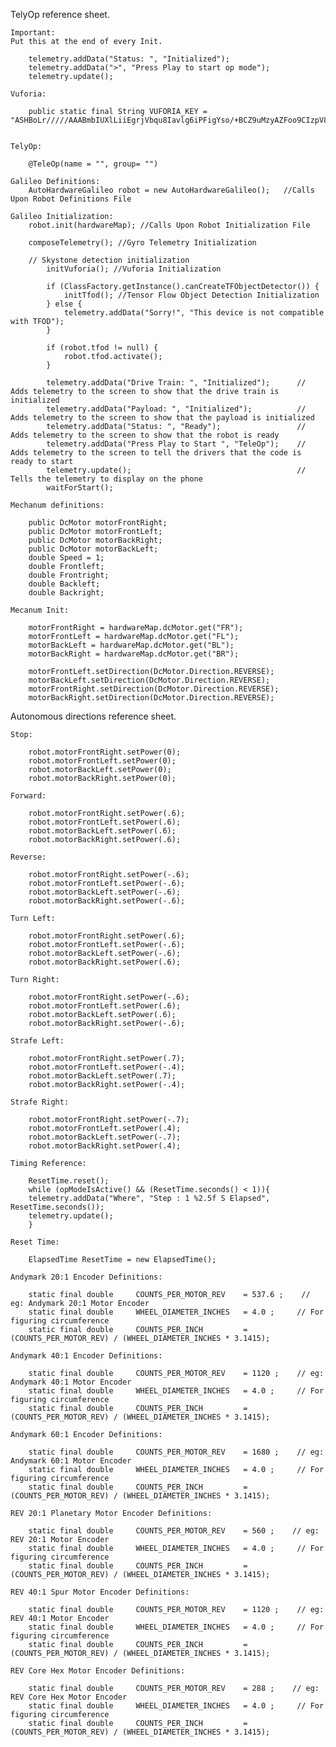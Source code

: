 TelyOp reference sheet.

	Important:
	Put this at the end of every Init.

		telemetry.addData("Status: ", "Initialized");
		telemetry.addData(">", "Press Play to start op mode");
		telemetry.update();

    Vuforia:
    
       	public static final String VUFORIA_KEY = "ASHBoLr/////AAABmbIUXlLiiEgrjVbqu8Iavlg6iPFigYso/+BCZ9uMzyAZFoo9CIzpV818SAqrjzuygz3hCeLW/ImK3xMH7DalGMwavqetwXS9Jw4I+rff2naxgV7n+EtYFvdCkUJDHfHVq1A4mhxDHgrjWZEqnLmZk25ppnIizQ0Ozcq4h6UmrWndEVEz8eKcCgn+IuglCEoEswvNBRAaKm/TAlpxLRNC6jQkZdJUh/TGYT05g9YCZo4+1ugmx01jrPCyHQVPVoeXm6VebLIuP7sNPw7njYzmVi2ffV5bYc4vf5kc5l5JwhBdPqnxuMfDLnHWaCkAO1UlVWqy2eY7/4b6iUYI2yN16ZKswSzLMmMNtPBu7e9HhKxA";


	TelyOp:
	
		@TeleOp(name = "", group= "")

	Galileo Definitions:
		AutoHardwareGalileo robot = new AutoHardwareGalileo();   //Calls Upon Robot Definitions File

	Galileo Initialization:
		robot.init(hardwareMap); //Calls Upon Robot Initialization File

		composeTelemetry(); //Gyro Telemetry Initialization

		// Skystone detection initialization
			initVuforia(); //Vuforia Initialization

			if (ClassFactory.getInstance().canCreateTFObjectDetector()) {
				initTfod(); //Tensor Flow Object Detection Initialization
			} else {
				telemetry.addData("Sorry!", "This device is not compatible with TFOD");
			}

			if (robot.tfod != null) {
				robot.tfod.activate();
			}

			telemetry.addData("Drive Train: ", "Initialized");      // Adds telemetry to the screen to show that the drive train is initialized
			telemetry.addData("Payload: ", "Initialized");          // Adds telemetry to the screen to show that the payload is initialized
			telemetry.addData("Status: ", "Ready");                 // Adds telemetry to the screen to show that the robot is ready
			telemetry.addData("Press Play to Start ", "TeleOp");    // Adds telemetry to the screen to tell the drivers that the code is ready to start
			telemetry.update();                                     // Tells the telemetry to display on the phone
			waitForStart();

	Mechanum definitions:

		public DcMotor motorFrontRight;
		public DcMotor motorFrontLeft;
		public DcMotor motorBackRight;
		public DcMotor motorBackLeft;
		double Speed = 1;
		double Frontleft;
		double Frontright;
		double Backleft;
		double Backright;

	Mecanum Init:
	
		motorFrontRight = hardwareMap.dcMotor.get("FR");
		motorFrontLeft = hardwareMap.dcMotor.get("FL");
		motorBackLeft = hardwareMap.dcMotor.get("BL");
		motorBackRight = hardwareMap.dcMotor.get("BR");

		motorFrontLeft.setDirection(DcMotor.Direction.REVERSE);
		motorBackLeft.setDirection(DcMotor.Direction.REVERSE);
		motorFrontRight.setDirection(DcMotor.Direction.REVERSE);
		motorBackRight.setDirection(DcMotor.Direction.REVERSE);

Autonomous directions reference sheet.

	Stop:
	
		robot.motorFrontRight.setPower(0);
		robot.motorFrontLeft.setPower(0);
		robot.motorBackLeft.setPower(0);
		robot.motorBackRight.setPower(0);

	Forward:
	
		robot.motorFrontRight.setPower(.6);
		robot.motorFrontLeft.setPower(.6);
		robot.motorBackLeft.setPower(.6);
		robot.motorBackRight.setPower(.6);

	Reverse:
	
		robot.motorFrontRight.setPower(-.6);
		robot.motorFrontLeft.setPower(-.6);
		robot.motorBackLeft.setPower(-.6);
		robot.motorBackRight.setPower(-.6);

	Turn Left:
	
		robot.motorFrontRight.setPower(.6);
		robot.motorFrontLeft.setPower(-.6);
		robot.motorBackLeft.setPower(-.6);
		robot.motorBackRight.setPower(.6);

	Turn Right:
	
		robot.motorFrontRight.setPower(-.6);
		robot.motorFrontLeft.setPower(.6);
		robot.motorBackLeft.setPower(.6);
		robot.motorBackRight.setPower(-.6);

	Strafe Left:
	
		robot.motorFrontRight.setPower(.7);
		robot.motorFrontLeft.setPower(-.4);
		robot.motorBackLeft.setPower(.7);
		robot.motorBackRight.setPower(-.4);

	Strafe Right:
	
		robot.motorFrontRight.setPower(-.7);
		robot.motorFrontLeft.setPower(.4);
		robot.motorBackLeft.setPower(-.7);
		robot.motorBackRight.setPower(.4);

	Timing Reference:
	
		ResetTime.reset();
		while (opModeIsActive() && (ResetTime.seconds() < 1)){
		telemetry.addData("Where", "Step : 1 %2.5f S Elapsed", ResetTime.seconds());
		telemetry.update();
		}

	Reset Time:

		ElapsedTime ResetTime = new ElapsedTime();

	Andymark 20:1 Encoder Definitions:

		static final double     COUNTS_PER_MOTOR_REV    = 537.6 ;    // eg: Andymark 20:1 Motor Encoder
		static final double     WHEEL_DIAMETER_INCHES   = 4.0 ;     // For figuring circumference
		static final double     COUNTS_PER_INCH         = (COUNTS_PER_MOTOR_REV) / (WHEEL_DIAMETER_INCHES * 3.1415);

	Andymark 40:1 Encoder Definitions:

		static final double     COUNTS_PER_MOTOR_REV    = 1120 ;    // eg: Andymark 40:1 Motor Encoder
		static final double     WHEEL_DIAMETER_INCHES   = 4.0 ;     // For figuring circumference
		static final double     COUNTS_PER_INCH         = (COUNTS_PER_MOTOR_REV) / (WHEEL_DIAMETER_INCHES * 3.1415);

	Andymark 60:1 Encoder Definitions:

		static final double     COUNTS_PER_MOTOR_REV    = 1680 ;    // eg: Andymark 60:1 Motor Encoder
		static final double     WHEEL_DIAMETER_INCHES   = 4.0 ;     // For figuring circumference
		static final double     COUNTS_PER_INCH         = (COUNTS_PER_MOTOR_REV) / (WHEEL_DIAMETER_INCHES * 3.1415);

	REV 20:1 Planetary Motor Encoder Definitions:

		static final double     COUNTS_PER_MOTOR_REV    = 560 ;    // eg: REV 20:1 Motor Encoder
		static final double     WHEEL_DIAMETER_INCHES   = 4.0 ;     // For figuring circumference
		static final double     COUNTS_PER_INCH         = (COUNTS_PER_MOTOR_REV) / (WHEEL_DIAMETER_INCHES * 3.1415);

	REV 40:1 Spur Motor Encoder Definitions:

		static final double     COUNTS_PER_MOTOR_REV    = 1120 ;    // eg: REV 40:1 Motor Encoder
		static final double     WHEEL_DIAMETER_INCHES   = 4.0 ;     // For figuring circumference
		static final double     COUNTS_PER_INCH         = (COUNTS_PER_MOTOR_REV) / (WHEEL_DIAMETER_INCHES * 3.1415);

	REV Core Hex Motor Encoder Definitions:

		static final double     COUNTS_PER_MOTOR_REV    = 288 ;    // eg: REV Core Hex Motor Encoder
		static final double     WHEEL_DIAMETER_INCHES   = 4.0 ;     // For figuring circumference
		static final double     COUNTS_PER_INCH         = (COUNTS_PER_MOTOR_REV) / (WHEEL_DIAMETER_INCHES * 3.1415);
